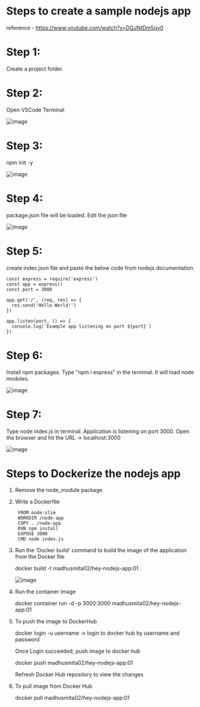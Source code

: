 # Steps to create a sample nodejs app

reference - https://www.youtube.com/watch?v=DQJNtDm5qy0

# Step 1: 
Create a project folder.
# Step 2: 
Open VSCode Terminal

![image](https://github.com/user-attachments/assets/82298283-319e-4d2f-82af-f85c05cc5bd6)

# Step 3: 
npm init -y

![image](https://github.com/user-attachments/assets/5dbfdcb5-b6f2-4268-b6cd-06552b49f31b)

# Step 4: 
package.json file will be loaded. Edit the json file 

![image](https://github.com/user-attachments/assets/9f0566dc-3517-4d1b-845b-1fab4d0852a0)

# Step 5: 
create index.json file and paste the below code from nodejs documentation

    const express = require('express')
    const app = express()
    const port = 3000
    
    app.get('/', (req, res) => {
      res.send('Hello World!')
    })
    
    app.listen(port, () => {
      console.log(`Example app listening on port ${port}`)
    })

# Step 6: 
Install npm packages. Type "npm i express" in the terminal. It will load node modules.

![image](https://github.com/user-attachments/assets/b7fee490-44ad-4545-9c67-a3db1f1f4d46)

# Step 7: 
Type node index.js in terminal. Application is listening on port 3000. Open the browser and hit the URL -> localhost:3000

![image](https://github.com/user-attachments/assets/6919b293-9b05-4c4d-9105-010007da386c)



# Steps to Dockerize the nodejs app

1. Remove the node_module package
2. Write a Dockerfile 
   
        FROM node:slim
        WORKDIR /node-app
        COPY . /node-app
        RUN npm install
        EXPOSE 3000
        CMD node index.js 
   
4. Run the 'Docker build' command to build the image of the application from the Docker file

   docker build -t madhusmita02/hey-nodejs-app:01 .

   ![image](https://github.com/user-attachments/assets/b7ddb493-ab96-4209-837c-15229e72659c)
   
5. Run the container image

   docker container run -d -p 3000:3000 madhusmita02/hey-nodejs-app:01

6. To push the image to DockerHub

    docker login -u username         -> login to docker hub by username and password

    Once Login succeeded, push image to docker hub

    docker push madhusmita02/hey-nodejs-app:01

    Refresh Docker Hub repository to view the changes

7. To pull image from Docker Hub

   docker pull madhusmita02/hey-nodejs-app:01

   

   





